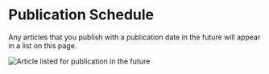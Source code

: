 # Publication Schedule

Any articles that you publish with a publication date in the future will
appear in a list on this page.

![Article listed for publication in the
future](../nstatic/pub_schedule.png)

